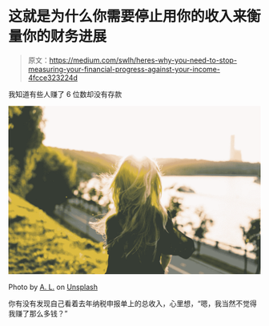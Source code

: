 # 这就是为什么你需要停止用你的收入来衡量你的财务进展

> 原文：<https://medium.com/swlh/heres-why-you-need-to-stop-measuring-your-financial-progress-against-your-income-4fcce323224d>

我知道有些人赚了 6 位数却没有存款

![](img/cdb6c11b4d1af8f8f97bb2f82dddd734.png)

Photo by [A. L.](https://unsplash.com/@overdriv3?utm_source=medium&utm_medium=referral) on [Unsplash](https://unsplash.com?utm_source=medium&utm_medium=referral)

你有没有发现自己看着去年纳税申报单上的总收入，心里想，“嗯，我当然不觉得我赚了那么多钱？”